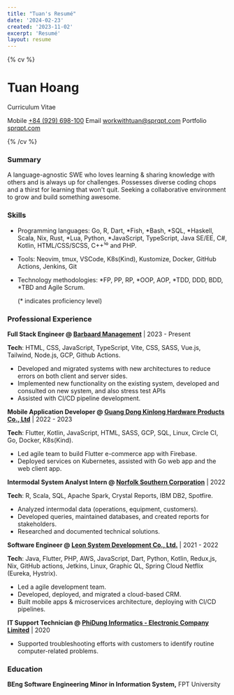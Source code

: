 ```yaml
---
title: "Tuan's Resumé"
date: '2024-02-23'
created: '2023-11-02'
excerpt: 'Resumé'
layout: resume
---
```


{% cv %}

# Tuan Hoang

Curriculum Vitae

Mobile [+84 (929) 698-100](tel:+84929698100)
Email [workwithtuan@sprqpt.com](mailto:workwithtuan@sprqpt.com)
Portfolio [sprqpt.com](https://sprqpt.com)

{% /cv %}

### Summary

A language-agnostic SWE who loves learning & sharing knowledge with
others and is always up for challenges. Possesses diverse coding chops
and a thirst for learning that won't quit. Seeking a collaborative
environment to grow and build something awesome.

### Skills

- Programming languages: Go, R, Dart, \*Fish, \*Bash, \*SQL, \*Haskell,
  Scala, Nix, Rust, \*Lua, Python, \*JavaScript, TypeScript, Java SE/EE,
  C#, Kotlin, HTML/CSS/SCSS, C++¹⁰ and PHP.

- Tools: Neovim, tmux, VSCode, K8s(Kind), Kustomize, Docker,
  GitHub Actions, Jenkins, Git

- Technology methodologies: \*FP, PP, RP, \*OOP, AOP, \*TDD, DDD, BDD,
  \*TBD and Agile Scrum.

  (\* indicates proficiency level)

### Professional Experience

**Full Stack Engineer @ [Barbaard Management](https://barbaard.com)** |
2023 - Present

**Tech**: HTML, CSS, JavaScript, TypeScript, Vite, CSS, SASS, Vue.js,
Tailwind, Node.js, GCP, Github Actions.

- Developed and migrated systems with new architectures to reduce errors
  on both client and server sides.
- Implemented new functionality on the existing system, developed and
  consulted on new system, and also stress test APIs
- Assisted with CI/CD pipeline development.

**Mobile Application Developer @ [Guang Dong Kinlong Hardware Products Co., Ltd](https://en.kinlong.com)**
| 2022 - 2023

**Tech**: Flutter, Kotlin, JavaScript, HTML, SASS, GCP, SQL, Linux,
Circle CI, Go, Docker, K8s(Kind).

- Led agile team to build Flutter e-commerce app with Firebase.
- Deployed services on Kubernetes, assisted with Go web app and the web
  client app.

**Intermodal System Analyst Intern @ [Norfolk Southern Corporation](https://www.norfolksouthern.com)** | 2022

**Tech**: R, Scala, SQL, Apache Spark, Crystal Reports, IBM DB2, Spotfire.

- Analyzed intermodal data (operations, equipment, customers).
- Developed queries, maintained databases, and created reports for
  stakeholders.
- Researched and documented technical solutions.

**Software Engineer @ [Leon System Development Co., Ltd.](https://leon-system.com)** | 2021 -
2022

**Tech**: Java, Flutter, PHP, AWS, JavaScript, Dart, Python, Kotlin,
Redux,js, Nix, GitHub actions, Jetkins, Linux, Graphic QL, Spring Cloud
Netflix (Eureka, Hystrix).

- Led a agile development team.
- Developed, deployed, and migrated a cloud-based CRM.
- Built mobile apps & microservices architecture, deploying with CI/CD
  pipelines.

**IT Support Technician @ [PhiDung Informatics - Electronic Company Limited](http://www.pdc.vn)**
| 2020

- Supported troubleshooting efforts with customers to identify routine
  computer-related problems.

### Education

**BEng Software Engineering Minor in Information System,** FPT University
